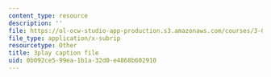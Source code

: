 ```yaml
---
content_type: resource
description: ''
file: https://ol-ocw-studio-app-production.s3.amazonaws.com/courses/3-054-cellular-solids-structure-properties-and-applications-spring-2015/0b092ce599ea1b1a32d0e4868b602910_U2DvFy2qM74.srt
file_type: application/x-subrip
resourcetype: Other
title: 3play caption file
uid: 0b092ce5-99ea-1b1a-32d0-e4868b602910
---
```


